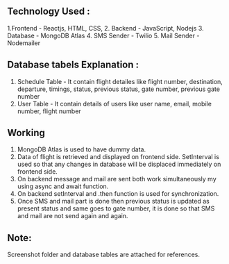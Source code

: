 ## Technology Used :
1.Frontend - Reactjs, HTML, CSS, 
2. Backend - JavaScript, Nodejs
3. Database - MongoDB Atlas
4. SMS Sender - Twilio
5. Mail Sender - Nodemailer

## Database tabels Explanation :
1. Schedule Table - It contain flight detailes like flight number, destination, departure, timings, status, previous status, gate number, previous gate number
2. User Table - It contain details of users like user name, email, mobile number, flight number


## Working
1. MongoDB Atlas is used to have dummy data.
2. Data of flight is retrieved and displayed on frontend side. SetInterval is used so that any changes in database will be displaced immediately on frontend side.
3. On backend message and mail are sent both work simultaneously my using async and await function.
4. On backend setInterval and .then function is used for synchronization. 
5. Once SMS and mail part is done then previous status is updated as present status and same goes to gate number, it is done so that SMS and mail are not send again and again.

## Note:
Screenshot folder and database tables are attached for references.
